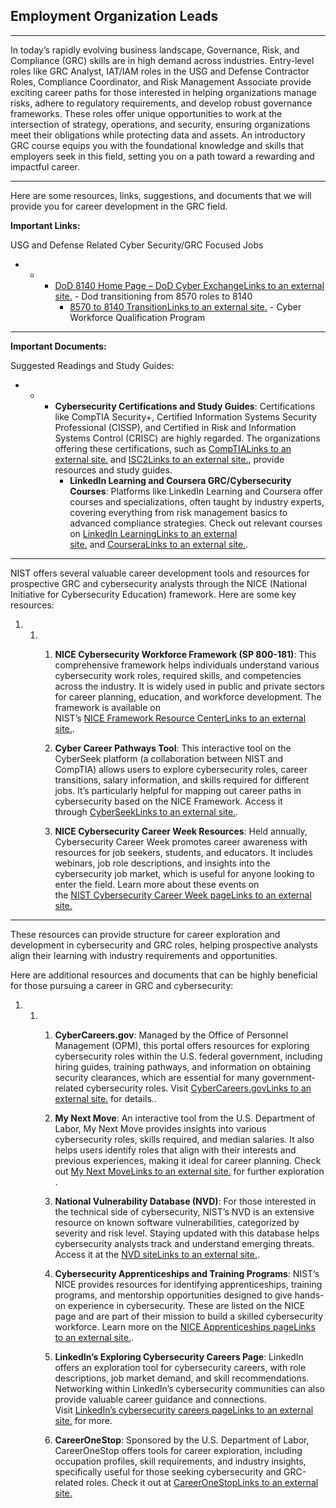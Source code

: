 
## Employment Organization Leads

---

In today’s rapidly evolving business landscape, Governance, Risk, and Compliance (GRC) skills are in high demand across industries. Entry-level roles like GRC Analyst, IAT/IAM roles in the USG and Defense Contractor Roles, Compliance Coordinator, and Risk Management Associate provide exciting career paths for those interested in helping organizations manage risks, adhere to regulatory requirements, and develop robust governance frameworks. These roles offer unique opportunities to work at the intersection of strategy, operations, and security, ensuring organizations meet their obligations while protecting data and assets. An introductory GRC course equips you with the foundational knowledge and skills that employers seek in this field, setting you on a path toward a rewarding and impactful career.

---

Here are some resources, links, suggestions, and documents that we will provide you for career development in the GRC field.

**Important Links:**

USG and Defense Related Cyber Security/GRC Focused Jobs

- - - [DoD 8140 Home Page – DoD Cyber ExchangeLinks to an external site.](https://public.cyber.mil/wid/dod8140/) - Dod transitioning from 8570 roles to 8140
        - [8570 to 8140 TransitionLinks to an external site.](https://dl.dod.cyber.mil/wp-content/uploads/8140/pdf/unclass-dod8570_ia_program_transition_dod8140_cwp.pdf) - Cyber Workforce Qualification Program

---

**Important Documents:**

Suggested Readings and Study Guides:

- - - **Cybersecurity Certifications and Study Guides**: Certifications like CompTIA Security+, Certified Information Systems Security Professional (CISSP), and Certified in Risk and Information Systems Control (CRISC) are highly regarded. The organizations offering these certifications, such as [CompTIALinks to an external site.](https://www.comptia.org/) and [ISC2Links to an external site.](https://www.isc2.org/), provide resources and study guides.
        - **LinkedIn Learning and Coursera GRC/Cybersecurity Courses**: Platforms like LinkedIn Learning and Coursera offer courses and specializations, often taught by industry experts, covering everything from risk management basics to advanced compliance strategies. Check out relevant courses on [LinkedIn LearningLinks to an external site.](https://www.linkedin.com/learning/) and [CourseraLinks to an external site.](https://www.coursera.org/).

---

NIST offers several valuable career development tools and resources for prospective GRC and cybersecurity analysts through the NICE (National Initiative for Cybersecurity Education) framework. Here are some key resources:

1. 1. 1. **NICE Cybersecurity Workforce Framework (SP 800-181)**: This comprehensive framework helps individuals understand various cybersecurity work roles, required skills, and competencies across the industry. It is widely used in public and private sectors for career planning, education, and workforce development. The framework is available on NIST’s [NICE Framework Resource CenterLinks to an external site.](https://www.nist.gov/itl/applied-cybersecurity/nice/nice-framework-resource-center).
            
        2. **Cyber Career Pathways Tool**: This interactive tool on the CyberSeek platform (a collaboration between NIST and CompTIA) allows users to explore cybersecurity roles, career transitions, salary information, and skills required for different jobs. It’s particularly helpful for mapping out career paths in cybersecurity based on the NICE Framework. Access it through [CyberSeekLinks to an external site.](https://www.cyberseek.org/).
            
        3. **NICE Cybersecurity Career Week Resources**: Held annually, Cybersecurity Career Week promotes career awareness with resources for job seekers, students, and educators. It includes webinars, job role descriptions, and insights into the cybersecurity job market, which is useful for anyone looking to enter the field. Learn more about these events on the [NIST Cybersecurity Career Week pageLinks to an external site.](https://www.nist.gov/itl/applied-cybersecurity/nice/cybersecurity-career-week)
            

---

These resources can provide structure for career exploration and development in cybersecurity and GRC roles, helping prospective analysts align their learning with industry requirements and opportunities.

Here are additional resources and documents that can be highly beneficial for those pursuing a career in GRC and cybersecurity:

1. 1. 1. **CyberCareers.gov**: Managed by the Office of Personnel Management (OPM), this portal offers resources for exploring cybersecurity roles within the U.S. federal government, including hiring guides, training pathways, and information on obtaining security clearances, which are essential for many government-related cybersecurity roles. Visit [CyberCareers.govLinks to an external site.](https://www.cybercareers.gov/) for details​..
            
        2. **My Next Move**: An interactive tool from the U.S. Department of Labor, My Next Move provides insights into various cybersecurity roles, skills required, and median salaries. It also helps users identify roles that align with their interests and previous experiences, making it ideal for career planning. Check out [My Next MoveLinks to an external site.](https://www.mynextmove.org/) for further exploration​.
            
        3. **National Vulnerability Database (NVD)**: For those interested in the technical side of cybersecurity, NIST’s NVD is an extensive resource on known software vulnerabilities, categorized by severity and risk level. Staying updated with this database helps cybersecurity analysts track and understand emerging threats. Access it at the [NVD siteLinks to an external site.](https://nvd.nist.gov/).
            
        4. **Cybersecurity Apprenticeships and Training Programs**: NIST’s NICE provides resources for identifying apprenticeships, training programs, and mentorship opportunities designed to give hands-on experience in cybersecurity. These are listed on the NICE page and are part of their mission to build a skilled cybersecurity workforce. Learn more on the [NICE Apprenticeships pageLinks to an external site.](https://www.nist.gov/itl/applied-cybersecurity/nice).
            
        5. **LinkedIn’s Exploring Cybersecurity Careers Page**: LinkedIn offers an exploration tool for cybersecurity careers, with role descriptions, job market demand, and skill recommendations. Networking within LinkedIn’s cybersecurity communities can also provide valuable career guidance and connections. Visit [LinkedIn’s cybersecurity careers pageLinks to an external site.](https://www.linkedin.com/) for more​.
            
        6. **CareerOneStop**: Sponsored by the U.S. Department of Labor, CareerOneStop offers tools for career exploration, including occupation profiles, skill requirements, and industry insights, specifically useful for those seeking cybersecurity and GRC-related roles. Check it out at [CareerOneStopLinks to an external site.](https://www.careeronestop.org/)